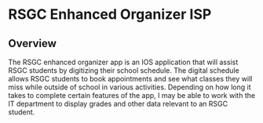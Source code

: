 # RSGC Enhanced Organizer ISP

## Overview

The RSGC enhanced organizer app is an IOS application that will assist RSGC students by digitizing their school schedule. The digital schedule allows RSGC students to book appointments and see what classes they will miss while outside of school in various activities. Depending on how long it takes to complete certain features of the app, I may be able to work with the IT department to display grades and other data relevant to an RSGC student.
